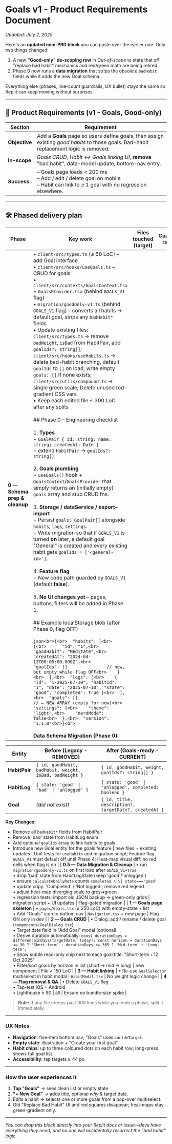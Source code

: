 # Goals v1 - Product Requirements Document

*Updated: July 2, 2025*

Here's an **updated mini-PRD block** you can paste over the earlier one.
Only two things changed:

1. A new **"Good-only" de-scoping row** in *Out-of-scope* to state that *all* "replace bad habit" mechanics and red/green math are being retired.
2. Phase 0 now runs a **data migration** that strips the obsolete `badHabit` fields while it adds the new Goal schema.

Everything else (phases, line-count guardrails, UX bullet) stays the same so Replit can keep moving without surprises.

---

## 📄 Product Requirements (v1 - Goals, Good-only)

| Section          | Requirement                                                                                                                              |
| ---------------- | ---------------------------------------------------------------------------------------------------------------------------------------- |
| **Objective**    | Add a **Goals** page so users define goals, then assign existing *good habits* to those goals. Bad-habit replacement logic is removed.   |
| **In-scope**     | *Goals CRUD*, *Habit ↔ Goals linking UI*, **remove** "bad habit", data-model update, bottom-nav entry.                                   |
| **Success**      | – Goals page loads < 200 ms<br>– Add / edit / delete goal on mobile<br>– Habit can link to ≥ 1 goal with no regression elsewhere.        |

---

## 🛠️ Phased delivery plan

| Phase                         | Key work                                                                                                                                                                                   | Files touched (target)      | Guard-rails                 |
| ----------------------------- | ------------------------------------------------------------------------------------------------------------------------------------------------------------------------------------------ | --------------------------- | --------------------------- |
| **0 — Schema prep & cleanup** | • `client/src/types.ts` (≤ 60 LoC) – add Goal interface<br>• `client/src/hooks/useGoals.ts` – CRUD for goals<br>• `client/src/contexts/GoalsContext.tsx` + `GoalsProvider.tsx` (behind `GOALS_V1` flag)<br>• `migration/goodOnly-v1.ts` (behind `GOALS_V1` flag) – converts all habits → default goal, strips any `badHabit*` fields<br>• Update existing files: `client/src/types.ts` → remove `badWeight`, `isBad` from HabitPair, add `goalIds?: string[]`; `client/src/hooks/useHabits.ts` → delete bad-habit branching, default `goalIds` to `[]` on load, write empty `goals: []` if none exists; `client/src/utils/compound.ts` → single green scale; Delete unused red-gradient CSS vars<br>• Keep each edited file ≤ 300 LoC after any splits<br><br>## Phase 0 – Engineering checklist<br><br>1. **Types**<br>   - `GoalPair { id: string; name: string; createdAt: Date }`<br>   - extend `HabitPair` → `goalIds?: string[]`<br><br>2. **Goals plumbing**<br>   - `useGoals()` hook + `GoalsContext`/`GoalsProvider` that simply returns an (initially empty) `goals` array and stub CRUD fns.<br><br>3. **Storage / dataService / export–import**<br>   - Persist `goals: GoalPair[]` alongside `habits`, `logs`, `settings`.<br>   - Write migration so that if `GOALS_V1` is turned **on** later, a default goal "General" is created and every existing habit gets `goalIds = ['<general-id>']`.<br><br>4. **Feature flag**<br>   - New code path guarded by `GOALS_V1` (default **false**).<br><br>5. **No UI changes yet** – pages, buttons, filters will be added in Phase 1.<br><br>## Example localStorage blob (after Phase 0, flag OFF)<br><br>```json<br>{<br>  "habits": [<br>    {<br>      "id": "1",<br>      "goodHabit": "Meditate",<br>      "createdAt": "2024-04-13T08:00:00.000Z",<br>      "goalIds": []               // new, but empty while flag OFF<br>    }<br>  ],<br>  "logs": [<br>    { "id": "1-2025-07-10", "habitId": "1", "date": "2025-07-10", "state": "good", "completed": true }<br>  ],<br>  "goals": [],                    // ← NEW ARRAY (empty for now)<br>  "settings": {<br>    "theme": "light",<br>    "nerdMode": false<br>  },<br>  "version": "1.1.0"<br>}<br>```<br><br>**Data Schema Migration (Phase 0):**

| Entity | Before (Legacy - REMOVED) | After (Goals-ready - CURRENT) |
|--------|---------------------------|-------------------------------|
| **HabitPair** | `{ id, goodHabit, badHabit, weight, isBad, badWeight }` | `{ id, goodHabit, weight, goalIds?: string[] }` |
| **HabitLog** | `{ state: 'good' \| 'bad' \| 'unlogged' }` | `{ state: 'good' \| 'unlogged', completed: boolean }` |
| **Goal** | *(did not exist)* | `{ id, title, description?, targetDate?, createdAt }` |

**Key Changes:**
- Remove all `badHabit*` fields from HabitPair
- Remove 'bad' state from HabitLog enum
- Add optional `goalIds` array to link habits to goals
- Introduce new Goal entity for the goals feature
 | new files + existing updates | Unit tests for `useHabits` and migration script; Feature flag `GOALS_V1` must default off until Phase 4; Heat-map visual diff: no red cells when flag is on |
| **0.5 — Data Migration & Cleanup** | • run `migration/goodOnly-v1.ts` on first load after `GOALS_V1=true`<br>• drop 'bad' state from HabitLogState (keep 'good'/'unlogged')<br>• ensure `calculateDailyRate` counts `completed \|\| state==='good'`<br>• update copy: 'Completed' / 'Not logged'; remove red legend<br>• adjust heat-map diverging scale to grey➔green<br>• regression tests: import old JSON backup → green-only grids | migration script + UI updates | Flag-gated migration |
| **1 — Goals page skeleton**   | • `pages/Goals.tsx` (≤ 250 LoC) with empty-state + list<br>• Add "Goals" icon to bottom nav                                                                                                | `Navigation.tsx` + new page | Flag ON only in dev         |
| **2 — Goals CRUD**            | • Dialog: add / rename / delete goal (`components/GoalDialog.tsx`)<br>• Target date field in "Add Goal" modal (optional)<br>• Derive duration automatically: `const durationDays = differenceInDays(targetDate, today); const horizon = durationDays <= 90 ? 'Short-term' : durationDays <= 365 ? 'Mid-term' : 'Long-term';`<br>• Show subtle read-only chip next to each goal title: "Short-term › 12 Oct 2025"<br>• Filter/sort goals by horizon in list (short → mid → long) | new component               | File < 150 LoC              |
| **3 — Habit linking**         | • Re-use `GoalSelector` multiselect in habit modal                                                                                                                                         | `HabitModal.tsx`            | No weight logic change      |
| **4 — Flag removal & QA**     | • Delete `GOALS_V1` flag<br>• Tap-test iOS + Android<br>• Lighthouse ≥ 90                                                                                                                  | all                         | Ensure no bundle-size spike |

> **Rule:** If any file creeps past 300 lines while you code a phase, split it immediately.

---

### UX Notes

* **Navigation**: five-item bottom nav; "Goals" uses `LucideTarget`.
* **Empty state**: illustration + "Create your first goal".
* **Habit chips**: up to three coloured dots on each habit row; long-press shows full goal list.
* **Accessibility**: tap targets ≥ 44 px.

---

### How the user experiences it

1. **Tap "Goals"** → sees clean list or empty state.
2. **"+ New Goal"** → adds title, optional *why* & target date.
3. Edits a habit → selects one or more goals from a pop-over multiselect.
4. Old "Replace Bad Habit" UI and red squares disappear; heat-maps stay green-gradient only.

---

*You can drop this block directly into your Replit docs or issue—devs have everything they need, and no one will accidentally resurrect the "bad habit" logic.*